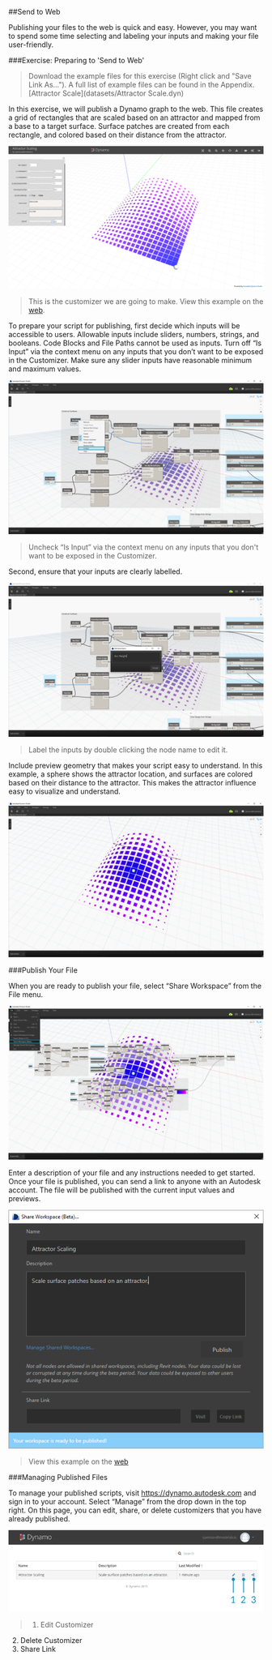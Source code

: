 ##Send to Web

Publishing your files to the web is quick and easy. However, you may want to spend some time selecting and labeling your inputs and making your file user-friendly.

###Exercise: Preparing to 'Send to Web'

>Download the example files for this exercise (Right click and "Save Link As..."). A full list of example files can be found in the Appendix. [Attractor Scale](datasets/Attractor Scale.dyn)

In this exercise, we will publish a Dynamo graph to the web. This file creates a grid of rectangles that are scaled based on an attractor and mapped from a base to a target surface. Surface patches are created from each rectangle, and colored based on their distance from the attractor.

![](images/publishing_00.png)
>This is the customizer we are going to make. View this example on the [web](dynamo.autodesk.com/share/572a49033a47345a0407e803).

To prepare your script for publishing, first decide which inputs will be accessible to users. Allowable inputs include sliders, numbers, strings, and booleans. Code Blocks and File Paths cannot be used as inputs. Turn off “Is Input” via the context menu on any inputs that you don’t want to be exposed in the Customizer. Make sure any slider inputs have reasonable minimum and maximum values.


![](images/publishing_01.png)
>Uncheck “Is Input” via the context menu on any inputs that you don't want to be exposed in the Customizer.

Second, ensure that your inputs are clearly labelled. 

![](images/publishing_02.png)
>Label the inputs by double clicking the node name to edit it.

Include preview geometry that makes your script easy to understand. In this example, a sphere shows the attractor location, and surfaces are colored based on their distance to the attractor. This makes the attractor influence easy to visualize and understand.

![](images/publishing_03.png)

###Publish Your File

When you are ready to publish your file, select “Share Workspace” from the File menu. 

![](images/publishing_04.png)

Enter a description of your file and any instructions needed to get started. 
Once your file is published, you can send a link to anyone with an Autodesk account. The file will be published with the current input values and previews.

![](images/publishing_05.png)

>View this example on the [web](dynamo.autodesk.com/share/572a49033a47345a0407e803)

###Managing Published Files

To manage your published scripts, visit https://dynamo.autodesk.com and sign in to your account. Select “Manage” from the drop down in the top right. On this page, you can edit, share, or delete customizers that you have already published.

![](images/publishing_07.png)
>1. Edit Customizer
2. Delete Customizer
3. Share Link

